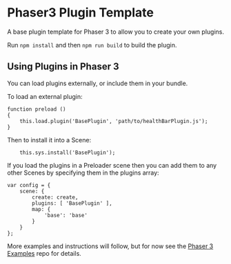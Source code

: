 # Phaser3 Plugin Template

A base plugin template for Phaser 3 to allow you to create your own plugins.

Run `npm install` and then `npm run build` to build the plugin.

## Using Plugins in Phaser 3

You can load plugins externally, or include them in your bundle.

To load an external plugin:

```
function preload ()
{
    this.load.plugin('BasePlugin', 'path/to/healthBarPlugin.js');
}
```

Then to install it into a Scene:

```
    this.sys.install('BasePlugin');
```

If you load the plugins in a Preloader scene then you can add them to any other Scenes by specifying them in the plugins array:

```
var config = {
    scene: {
        create: create,
        plugins: [ 'BasePlugin' ],
        map: {
            'base': 'base'
        }
    }
};
```

More examples and instructions will follow, but for now see the [Phaser 3 Examples](https://github.com/photonstorm/phaser3-examples) repo for details.
